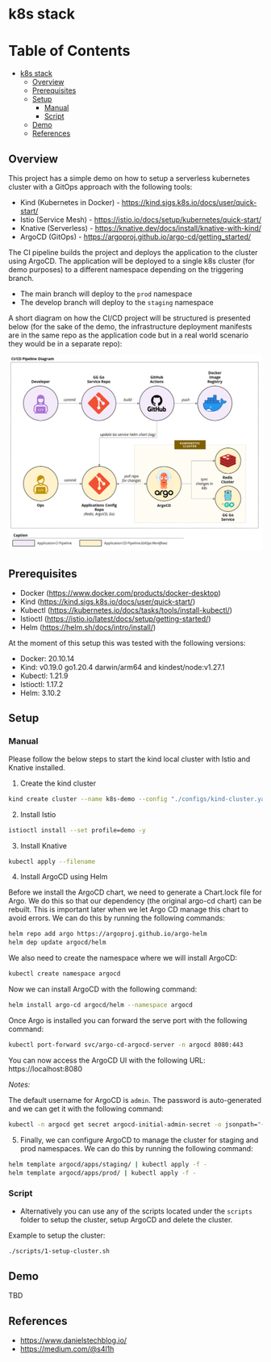 # k8s stack

Table of Contents
=================

   * [k8s stack](#k8s-stack)
      * [Overview](#overview)
      * [Prerequisites](#prerequisites)
      * [Setup](#setup)
         * [Manual](#manual)
         * [Script](#script)
      * [Demo](#demo)
      * [References](#references)

## Overview

This project has a simple demo on how to setup a serverless kubernetes cluster with a GitOps approach with the following tools:

- Kind (Kubernetes in Docker) - https://kind.sigs.k8s.io/docs/user/quick-start/
- Istio (Service Mesh) - https://istio.io/docs/setup/kubernetes/quick-start/
- Knative (Serverless) - https://knative.dev/docs/install/knative-with-kind/
- ArgoCD (GitOps) - https://argoproj.github.io/argo-cd/getting_started/

The CI pipeline builds the project and deploys the application to the cluster using ArgoCD. The application will be deployed to a single k8s cluster (for demo purposes) to a different namespace depending on the triggering branch.

- The main branch will deploy to the `prod` namespace
- The develop branch will deploy to the `staging` namespace

A short diagram on how the CI/CD project will be structured is presented below (for the sake of the demo, the infrastructure deployment manifests are in the same repo as the application code but in a real world scenario they would be in a separate repo):

![CI/CD Pipeline Diagram](/assets/CICD_Pipeline_Diagram.png)


## Prerequisites

- Docker (https://www.docker.com/products/docker-desktop)
- Kind (https://kind.sigs.k8s.io/docs/user/quick-start/)
- Kubectl (https://kubernetes.io/docs/tasks/tools/install-kubectl/)
- Istioctl (https://istio.io/latest/docs/setup/getting-started/)
- Helm (https://helm.sh/docs/intro/install/)

At the moment of this setup this was tested with the following versions:

- Docker: 20.10.14
- Kind: v0.19.0 go1.20.4 darwin/arm64 and kindest/node:v1.27.1
- Kubectl: 1.21.9
- Istioctl: 1.17.2
- Helm: 3.10.2

## Setup

### Manual

Please follow the below steps to start the kind local cluster with Istio and Knative installed.

1. Create the kind cluster

```bash
kind create cluster --name k8s-demo --config "./configs/kind-cluster.yaml"
```

2. Install Istio

```bash
istioctl install --set profile=demo -y
```

3. Install Knative

```bash
kubectl apply --filename
```

4. Install ArgoCD using Helm

Before we install the ArgoCD chart, we need to generate a Chart.lock file for Argo. We do this so that our dependency (the original argo-cd chart) can be rebuilt. This is important later when we let Argo CD manage this chart to avoid errors. We can do this by running the following commands:

```bash
helm repo add argo https://argoproj.github.io/argo-helm
helm dep update argocd/helm
```

We also need to create the namespace where we will install ArgoCD:

```bash
kubectl create namespace argocd
```

Now we can install ArgoCD with the following command:

```bash
helm install argo-cd argocd/helm --namespace argocd
```

Once Argo is installed you can forward the serve port with the following command:

```bash
kubectl port-forward svc/argo-cd-argocd-server -n argocd 8080:443
```

You can now access the ArgoCD UI with the following URL: https://localhost:8080

*Notes:*

The default username for ArgoCD is `admin`. The password is auto-generated and we can get it with the following command:

```bash
kubectl -n argocd get secret argocd-initial-admin-secret -o jsonpath="{.data.password}" | base64 -d
```

5. Finally, we can configure ArgoCD to manage the cluster for staging and prod namespaces. We can do this by running the following command:

```bash
helm template argocd/apps/staging/ | kubectl apply -f -
helm template argocd/apps/prod/ | kubectl apply -f -
```

### Script

- Alternatively you can use any of the scripts located under the `scripts` folder to setup the cluster, setup ArgoCD and delete the cluster.

Example to setup the cluster:

```bash
./scripts/1-setup-cluster.sh
```

## Demo

TBD

## References

- https://www.danielstechblog.io/
- https://medium.com/@s4l1h
